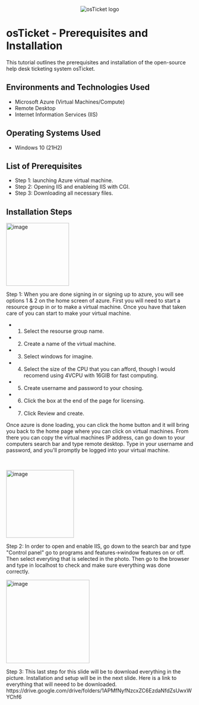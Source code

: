 <p align="center">
<img src="https://i.imgur.com/Clzj7Xs.png" alt="osTicket logo"/>
</p>

<h1>osTicket - Prerequisites and Installation</h1>
This tutorial outlines the prerequisites and installation of the open-source help desk ticketing system osTicket.<br />




<h2>Environments and Technologies Used</h2>

- Microsoft Azure (Virtual Machines/Compute)
- Remote Desktop
- Internet Information Services (IIS)

<h2>Operating Systems Used </h2>

- Windows 10</b> (21H2)

<h2>List of Prerequisites</h2>

- Step 1: launching Azure virtual machine.
- Step 2: Opening IIS and enableing IIS with CGI.
- Step 3: Downloading all necessary files.
  

<h2>Installation Steps</h2>

<p>

<img width="169" alt="image" src="https://github.com/NickT43107/osticket-prereqs/assets/139840658/4d846699-407d-4017-9280-e02a3802a0d6">

</p>
<p>
Step 1: When you are done signing in or signing up to azure, you will see options 1 & 2 on the home screen of azure. First you will need to start a resource group in or to make a virtual machine. Once you have that taken care of you can start to make your virtual machine. 
  
  - 1. Select the resourse group name.
  - 2. Create a name of the virtual machine. 
  - 3. Select windows for imagine.
  - 4. Select the size of the CPU that you can afford, though I would recomend using 4VCPU with 16GIB for fast computing.
  - 5. Create username and password to your chosing. 
  - 6. Click the box at the end of the page for licensing.
  - 7. Click Review and create.
    
  
  Once azure is done loading, you can click the home button and it will bring you back to the home page where you can click on virtual machines. From there you can copy the virtual machines IP address, can go down to your computers search bar and type remote desktop. Type in your username and password, and you'll promptly be logged into your virtual machine.
</p>
<br />

<p>
<img width="182" alt="image" src="https://github.com/NickT43107/osticket-prereqs/assets/139840658/5cd61782-eb2a-41de-be97-040c28def059">
</p>
<p>
Step 2: In order to open and enable IIS, go down to the search bar and type "Control panel" go to programs and features->window features on or off. Then select everyting that is selected in the photo. Then go to the browser and type in localhost to check and make sure everything was done correctly.

<br />

<p>
<img width="224" alt="image" src="https://github.com/NickT43107/osticket-prereqs/assets/139840658/faf12ca2-c329-411a-9670-6a8b3e115c1c">
</p>

<p>
  Step 3: This last step for this slide will be to download everything in the picture. Installation and setup will be in the next slide. Here is a link to everything that will neeed to be downloaded. https://drive.google.com/drive/folders/1APMfNyfNzcxZC6EzdaNfdZsUwxWYChf6
</p>
<br />


